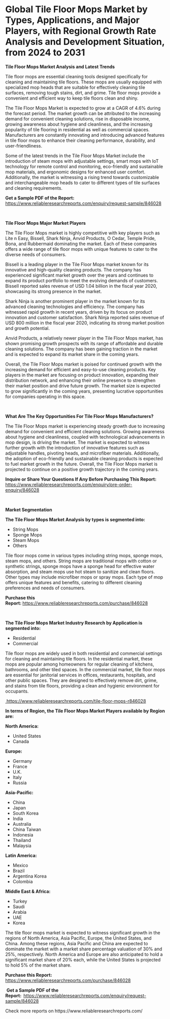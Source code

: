 <p><h1>Global Tile Floor Mops Market by Types, Applications, and Major Players, with Regional Growth Rate Analysis and Development Situation, from 2024 to 2031</h1></p><p><strong>Tile Floor Mops Market Analysis and Latest Trends</strong></p>
<p><p>Tile floor mops are essential cleaning tools designed specifically for cleaning and maintaining tile floors. These mops are usually equipped with specialized mop heads that are suitable for effectively cleaning tile surfaces, removing tough stains, dirt, and grime. Tile floor mops provide a convenient and efficient way to keep tile floors clean and shiny.</p><p>The Tile Floor Mops Market is expected to grow at a CAGR of 4.6% during the forecast period. The market growth can be attributed to the increasing demand for convenient cleaning solutions, rise in disposable income, growing awareness about hygiene and cleanliness, and the increasing popularity of tile flooring in residential as well as commercial spaces. Manufacturers are constantly innovating and introducing advanced features in tile floor mops to enhance their cleaning performance, durability, and user-friendliness.</p><p>Some of the latest trends in the Tile Floor Mops Market include the introduction of steam mops with adjustable settings, smart mops with IoT technology for remote control and monitoring, eco-friendly and sustainable mop materials, and ergonomic designs for enhanced user comfort. Additionally, the market is witnessing a rising trend towards customizable and interchangeable mop heads to cater to different types of tile surfaces and cleaning requirements.</p></p>
<p><strong>Get a Sample PDF of the Report:&nbsp;</strong> <a href="https://www.reliableresearchreports.com/enquiry/request-sample/846028">https://www.reliableresearchreports.com/enquiry/request-sample/846028</a></p>
<p>&nbsp;</p>
<p><strong>Tile Floor Mops Major Market Players</strong></p>
<p><p>The Tile Floor Mops market is highly competitive with key players such as Lite n Easy, Bissell, Shark Ninja, Anvid Products, O Cedar, Temple Pride, Bona, and Rubbermaid dominating the market. Each of these companies offers a wide range of tile floor mops with unique features to cater to the diverse needs of consumers. </p><p>Bissell is a leading player in the Tile Floor Mops market known for its innovative and high-quality cleaning products. The company has experienced significant market growth over the years and continues to expand its product portfolio to meet the evolving demands of customers. Bissell reported sales revenue of USD 1.04 billion in the fiscal year 2020, showcasing its strong presence in the market.</p><p>Shark Ninja is another prominent player in the market known for its advanced cleaning technologies and efficiency. The company has witnessed rapid growth in recent years, driven by its focus on product innovation and customer satisfaction. Shark Ninja reported sales revenue of USD 800 million in the fiscal year 2020, indicating its strong market position and growth potential.</p><p>Anvid Products, a relatively newer player in the Tile Floor Mops market, has shown promising growth prospects with its range of affordable and durable cleaning solutions. The company has been gaining traction in the market and is expected to expand its market share in the coming years. </p><p>Overall, the Tile Floor Mops market is poised for continued growth with the increasing demand for efficient and easy-to-use cleaning products. Key players in the market are focusing on product innovation, expanding their distribution network, and enhancing their online presence to strengthen their market position and drive future growth. The market size is expected to grow significantly in the coming years, presenting lucrative opportunities for companies operating in this space.</p></p>
<p>&nbsp;</p>
<p><strong>What Are The Key Opportunities For Tile Floor Mops Manufacturers?</strong></p>
<p><p>The Tile Floor Mops market is experiencing steady growth due to increasing demand for convenient and efficient cleaning solutions. Growing awareness about hygiene and cleanliness, coupled with technological advancements in mop design, is driving the market. The market is expected to witness further growth with the introduction of innovative features such as adjustable handles, pivoting heads, and microfiber materials. Additionally, the adoption of eco-friendly and sustainable cleaning products is expected to fuel market growth in the future. Overall, the Tile Floor Mops market is projected to continue on a positive growth trajectory in the coming years.</p></p>
<p><strong>Inquire or Share Your Questions If Any Before Purchasing This Report:</strong> <a href="https://www.reliableresearchreports.com/enquiry/pre-order-enquiry/846028">https://www.reliableresearchreports.com/enquiry/pre-order-enquiry/846028</a></p>
<p>&nbsp;</p>
<p><strong>Market Segmentation</strong></p>
<p><strong>The Tile Floor Mops Market Analysis by types is segmented into:</strong></p>
<p><ul><li>String Mops</li><li>Sponge Mops</li><li>Steam Mops</li><li>Others</li></ul></p>
<p><p>Tile floor mops come in various types including string mops, sponge mops, steam mops, and others. String mops are traditional mops with cotton or synthetic strings, sponge mops have a sponge head for effective water absorption, and steam mops use hot steam to sanitize and clean floors. Other types may include microfiber mops or spray mops. Each type of mop offers unique features and benefits, catering to different cleaning preferences and needs of consumers.</p></p>
<p><strong>Purchase this Report:&nbsp;</strong><a href="https://www.reliableresearchreports.com/purchase/846028">https://www.reliableresearchreports.com/purchase/846028</a></p>
<p>&nbsp;</p>
<p><strong>The Tile Floor Mops Market Industry Research by Application is segmented into:</strong></p>
<p><ul><li>Residential</li><li>Commercial</li></ul></p>
<p><p>Tile floor mops are widely used in both residential and commercial settings for cleaning and maintaining tile floors. In the residential market, these mops are popular among homeowners for regular cleaning of kitchens, bathrooms, and other tiled spaces. In the commercial market, tile floor mops are essential for janitorial services in offices, restaurants, hospitals, and other public spaces. They are designed to effectively remove dirt, grime, and stains from tile floors, providing a clean and hygienic environment for occupants.</p></p>
<p><a href="https://www.reliableresearchreports.com/tile-floor-mops-r846028">&nbsp;https://www.reliableresearchreports.com/tile-floor-mops-r846028</a></p>
<p><strong>In terms of Region, the Tile Floor Mops Market Players available by Region are:</strong></p>
<p>
    <p> <strong> North America: </strong>
        <ul>
            <li>United States</li>
            <li>Canada</li>
        </ul>
        </p> 
    <p> <strong> Europe: </strong>
        <ul>
            <li>Germany</li>
            <li>France</li>
            <li>U.K.</li>
            <li>Italy</li>
            <li>Russia</li>
        </ul>
        </p> 
    <p> <strong> Asia-Pacific: </strong>
        <ul>
            <li>China</li>
            <li>Japan</li>
            <li>South Korea</li>
            <li>India</li>
            <li>Australia</li>
            <li>China Taiwan</li>
            <li>Indonesia</li>
            <li>Thailand</li>
            <li>Malaysia</li>
        </ul>
        </p> 
    <p> <strong> Latin America: </strong>
        <ul>
            <li>Mexico</li>
            <li>Brazil</li>
            <li>Argentina Korea</li>
            <li>Colombia</li>
        </ul>
        </p> 
    <p> <strong> Middle East & Africa: </strong>
        <ul>
            <li>Turkey</li>
            <li>Saudi</li>
            <li>Arabia</li>
            <li>UAE</li>
            <li>Korea</li>
        </ul>
    </p>
    </p>
<p><p>The tile floor mops market is expected to witness significant growth in the regions of North America, Asia Pacific, Europe, the United States, and China. Among these regions, Asia Pacific and China are expected to dominate the market with a market share percentage valuation of 30% and 25%, respectively. North America and Europe are also anticipated to hold a significant market share of 20% each, while the United States is projected to hold 5% of the market share.</p></p>
<p><strong>Purchase this Report: </strong><a href="https://www.reliableresearchreports.com/purchase/846028">https://www.reliableresearchreports.com/purchase/846028</a></p>
<p>&nbsp;<strong>Get a Sample PDF of the Report:&nbsp;&nbsp;</strong><a href="https://www.reliableresearchreports.com/enquiry/request-sample/846028">https://www.reliableresearchreports.com/enquiry/request-sample/846028</a></p>
<p><strong></strong></p>
<p>Check more reports on https://www.reliableresearchreports.com/</p>